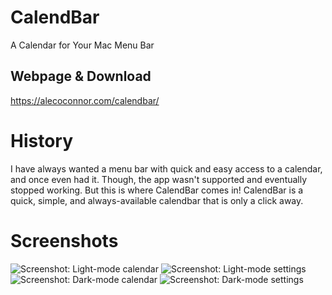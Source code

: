 # CalendBar
A Calendar for Your Mac Menu Bar

## Webpage & Download
https://alecoconnor.com/calendbar/

# History
I have always wanted a menu bar with quick and easy access to a calendar, and once even had it. Though, the app wasn't supported and eventually stopped working.
But this is where CalendBar comes in! CalendBar is a quick, simple, and always-available calendbar that is only a click away.

# Screenshots
![Screenshot: Light-mode calendar](https://alecoconnor.com/calendbar/static/templates/template5/images/a.png)
![Screenshot: Light-mode settings](https://alecoconnor.com/calendbar/static/templates/template5/images/b.png)
![Screenshot: Dark-mode calendar](https://alecoconnor.com/calendbar/static/templates/template5/images/c.png)
![Screenshot: Dark-mode settings](https://alecoconnor.com/calendbar/static/templates/template5/images/d.png)
